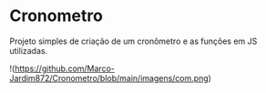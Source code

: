 # Cronometro
Projeto simples de criação de um cronômetro e as funções em JS utilizadas.


!(https://github.com/Marco-Jardim872/Cronometro/blob/main/imagens/com.png)
